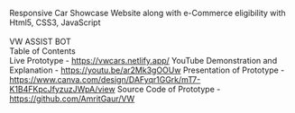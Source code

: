 Responsive Car Showcase Website along with e-Commerce eligibility with Html5, CSS3, JavaScript<br><br>
VW ASSIST BOT<br>
Table of Contents<br>
Live Prototype - https://vwcars.netlify.app/
YouTube Demonstration and Explanation - https://youtu.be/ar2Mk3gOOUw
Presentation of Prototype - https://www.canva.com/design/DAFyqr1GGrk/mT7-K1B4FKpcJfyzuzJWpA/view
Source Code of Prototype - https://github.com/AmritGaur/VW
